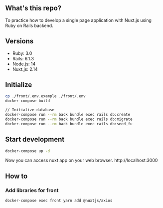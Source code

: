 ## What's this repo?

To practice how to develop a single page application with Nuxt.js using Ruby on Rails backend.

## Versions

- Ruby: 3.0
- Rails: 6.1.3
- Node.js: 14
- Nuxt.js: 2.14

## Initialize

```bash
cp ./front/.env.example ./front/.env
docker-compose build

// Initialize database
docker-compose run --rm back bundle exec rails db:create
docker-compose run --rm back bundle exec rails db:migrate
docker-compose run --rm back bundle exec rails db:seed_fu
```

## Start development

```bash
docker-compose up -d
```

Now you can access nuxt app on your web browser.
http://localhost:3000

## How to
### Add libraries for front

```bash
docker-compose exec front yarn add @nuxtjs/axios
```